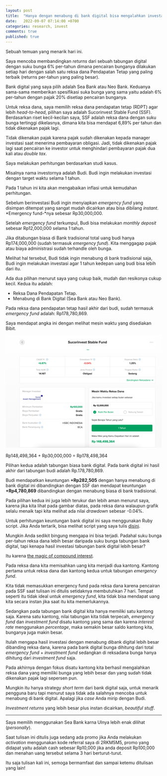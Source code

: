 ```yaml
---
layout: post
title:  "Hanya dengan menabung di bank digital bisa mengalahkan investasi dari reksa dana pendapatan tetap yang terbaik"
date:   2022-09-07 07:14:00 +0700
categories: research, invest
comments: true
published: true
---
```

Sebuah temuan yang menarik hari ini. 

Saya mencoba membandingkan *returns* dari sebuah tabungan digital dengan suku bunga 6% per-tahun dimana pencairan bunganya dilakukan setiap hari dengan salah satu reksa dana Pendapatan Tetap yang paling terbaik (returns per-tahun yang paling besar). 

Bank digital yang saya pilih adalah Sea Bank atau Neo Bank. Keduanya sama-sama memberikan spesifikasi suka bunga yang sama yaitu adalah 6% per-tahun dengan pajak 20% disetiap pencairan bunganya.

Untuk reksa dana, saya memilih reksa dana pendapatan tetap (RDPT) agar lebih *head-to-head*, pilihan saya adalah Sucorinvest Stable Fund (SSF). Berdasarkan riset kecil-kecilan saya, SSF adalah reksa dana dengan suku bunga tertinggi dikelasnya, dimana kita bisa mendapat 6,89% per tahun dan tidak dikenakan pajak lagi. 

Tidak dikenakan pajak karena pajak sudah dikenakan kepada manager investasi saat menerima pembayaran obligasi. Jadi, tidak dikenakan pajak lagi saat pencairan ke investor untuk menghindari pembayaran pajak dua kali atau *double tax*.

Saya melakukan perhitungan berdasarkan studi kasus. 

Misalnya nama investornya adalah Budi. Budi ingin melakukan investasi dengan target waktu selama 1 tahun. 

Pada 1 tahun ini kita akan mengabaikan inflasi untuk kemudahan perhitungan. 

Sebelum berinvestasi Budi ingin menyiapkan *emergency fund* yang disimpan ditempat yang sangat mudah dicairkan atau bisa dibilang *instant*. *Emergency fund-*nya sebesar Rp30,000,000.

Setelah *emergency fund* terkumpul, Budi bisa melakukan *monthly deposit* sebesar Rp12,000,000 selama 1 tahun. 

Jika ditabungan biasa di Bank tradisional total uang budi hanya Rp174,000,000 (sudah termasuk *emergency fund*). Kita menggagap pajak atau biaya administrasi sudah terhandle oleh bunga.

Melihat hal tersebut, Budi tidak ingin menabung di bank tradisional saja, Budi ingin melakukan investasi agar 1 tahun kedepan uang budi bisa lebih dari itu.

Ada dua pilihan menurut saya yang cukup baik, mudah dan resikonya cukup kecil. Kedua itu adalah:

- Reksa Dana Pendapatan Tetap.
- Menabung di Bank Digital (Sea Bank atau Neo Bank).

Pada reksa dana pendapatan tetap hasil akhir dari budi, sudah termasuk *emergency fund* adalah: Rp178,780,869. 

Saya mendapat angka ini dengan melihat mesin waktu yang disediakan Bibit. 

![Sukor](/assets/sukor.png)

Rp148,498,364 + Rp30,000,000 = Rp178,498,364

Pilihan kedua adalah tabungan biasa bank digital. Pada bank digital ini hasil akhir dari tabungan budi adalah Rp.178,780,869. 

Budi mendapatkan keuntungan **+Rp282,505** dengan hanya menabung di bank digital ini dibandingkan dengan SSF dan mendapat keuntungan **+Rp4,780,869** dibandingkan dengan menabung biasa di bank tradisional.

Pada pilihan kedua ini juga lebih terukur dan lebih aman menurut saya, karena jika kita lihat pada gambar diatas, pada reksa dana walaupun grafik selalu menaik tapi kita melihat ada nilai *drawdown* sebesar -0.04%.

Untuk perhitungan keuntungan bank digital ini saya menggunakan Ruby script. Jika Anda tertarik, bisa melihat script yang saya tulis [disini](https://gist.github.com/philiplambok/be43cfa303884d120d455d84bcc621ca).

Mungkin Anda sedikit bingung mengapa ini bisa terjadi. Padahal suku bunga per-tahun reksa dana lebih besar daripada suku bunga tabungan bank digital, tapi kenapa hasil investasi tabungan bank digital lebih besar?

Itu karena [the magic of compound interest](https://www.google.com/search?q=the+magic+of+compound+interest&oq=the+magic+of+compound+interest&aqs=chrome..69i57.235j0j7&sourceid=chrome&ie=UTF-8). 

Pada reksa dana kita memisahkan uang kita menjadi dua kantong. Kantong pertama untuk reksa dana dan kantong kedua untuk tabungan *emergency fund*.

Kita tidak memasukkan emergency fund pada reksa dana karena pencairan pada SSF saat tulisan ini ditulis setidaknya membutuhkan 7 hari. Tempat seperti itu tidak ideal untuk *emergency fund*, kita tidak bisa mendapat uang kita secara instan jika saat itu kita memerlukannya.

Sedangkan pada tabungan bank digital kita hanya memiliki satu kantong saja. Karena satu kantong, nilai tabungan kita tidak terpecah, *emergency fund* dan *investment fund* disatu kantong yang sama dan karena *interest rate* menggunakan *percentage*, maka semakin besar saldo kantong kita, bunganya juga makin besar. 

Itulah mengapa hasil investasi dengan menabung dibank digital lebih besar dibanding reksa dana, karena pada bank digital bunga dihitung dari total *emergency fund* + *investment fund* sedangkan di reksadana bunga hanya dihitung dari *investment fund* saja.

Pada akhirnya dengan fokus disatu kantong kita berhasil mengalahkan reksa dana yang memiliki bunga yang lebih besar dan yang sudah tidak dikenakan pajak lagi sepersen pun.

Mungkin itu hanya strategy *short term* dari bank digital saja, untuk menarik pengguna baru tapi menurut saya tidak ada salahnya mencoba untuk menabung di bank digital. Apalagi jika *case* Anda mirip dengan Budi.

*Investment returns* yang lebih besar plus instan dicairkan, *beautiful stuff*.

---

Saya memilih menggunakan Sea Bank karna UInya lebih enak dilihat (*personally*). 

Saat tulisan ini ditulis juga sedang ada promo jika Anda melakukan *activation* menggunakan kode referral saya di 2RKM5M5, promo yang didapat yaitu adalah cash sebesar Rp10,000 jika anda deposit Rp100,000 dan menahan uang tersebut selama 3 hari berturut-turut.

Itu saja tulisan kali ini, semoga bermamfaat dan sampai ketemu ditulisan yang lain!